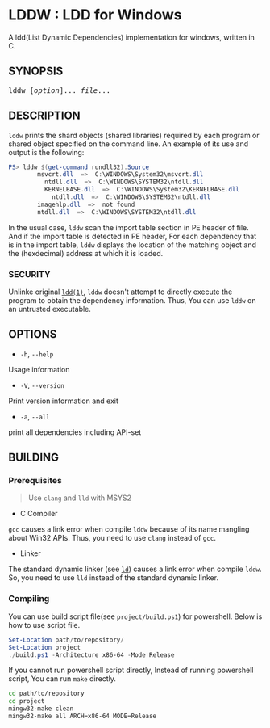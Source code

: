 # LDDW : LDD for Windows

A ldd(List Dynamic Dependencies) implementation for windows, written in C.

## SYNOPSIS

<pre>
lddw [<i>option</i>]... <i>file</i>...
</pre>

## DESCRIPTION

`lddw` prints the shard objects (shared libraries) required by each program or shared object specified on the command line.
An example of its use and output is the following:

```powershell
PS> lddw $(get-command rundll32).Source
        msvcrt.dll  =>  C:\WINDOWS\System32\msvcrt.dll
          ntdll.dll  =>  C:\WINDOWS\SYSTEM32\ntdll.dll
          KERNELBASE.dll  =>  C:\WINDOWS\System32\KERNELBASE.dll
            ntdll.dll  =>  C:\WINDOWS\SYSTEM32\ntdll.dll
        imagehlp.dll  =>  not found
        ntdll.dll  =>  C:\WINDOWS\SYSTEM32\ntdll.dll
```

In the usual case, `lddw` scan the import table section in PE header of file.
And if the import table is detected in PE header,
For each dependency that is in the import table,
`lddw` displays the location of the matching object and the (hexdecimal) address at which it is loaded.

### SECURITY

Unlinke original [`ldd(1)`](https://man7.org/linux/man-pages/man1/ldd.1.html),
`lddw` doesn't attempt to directly execute the program to obtain the dependency information.
Thus, You can use `lddw` on an untrusted executable.

## OPTIONS

-   `-h`, `--help`

Usage information

-   `-V`, `--version`

Print version information and exit

-   `-a`, `--all`

print all dependencies including API-set

## BUILDING

### Prerequisites

> Use `clang` and `lld` with MSYS2

-   C Compiler

`gcc` causes a link error when compile `lddw` because of its name mangling about Win32 APIs.
Thus, you need to use `clang` instead of `gcc`.

-   Linker

The standard dynamic linker (see [`ld`](https://ftp.gnu.org/old-gnu/Manuals/ld-2.9.1/html_mono/ld.html)) causes a link error when compile `lddw`.
So, you need to use `lld` instead of the standard dynamic linker.

### Compiling

You can use build script file(see `project/build.ps1`) for powershell.
Below is how to use script file.

```powershell
Set-Location path/to/repository/
Set-Location project
./build.ps1 -Architecture x86-64 -Mode Release
```

If you cannot run powershell script directly, 
Instead of running powershell script, 
You can run `make` directly.

```sh
cd path/to/repository
cd project
mingw32-make clean
mingw32-make all ARCH=x86-64 MODE=Release
```
